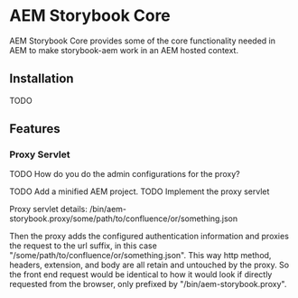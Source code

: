 # AEM Storybook Core

AEM Storybook Core provides some of the core functionality needed in AEM to make storybook-aem work in an AEM hosted context.

## Installation
TODO

## Features

### Proxy Servlet
TODO How do you do the admin configurations for the proxy?

TODO Add a minified AEM project.
TODO Implement the proxy servlet

Proxy servlet details:
/bin/aem-storybook.proxy/some/path/to/confluence/or/something.json

Then the proxy adds the configured authentication information and proxies the request to the url suffix, in this case "/some/path/to/confluence/or/something.json". This way http method, headers, extension, and body are all retain and untouched by the proxy. So the front end request would be identical to how it would look if directly requested from the browser, only prefixed by "/bin/aem-storybook.proxy".
